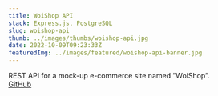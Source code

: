 ```yaml
---
title: WoiShop API
stack: Express.js, PostgreSQL
slug: woishop-api
thumb: ../images/thumbs/woishop-api.jpg
date: 2022-10-09T09:23:33Z
featuredImg: ../images/featured/woishop-api-banner.jpg
---
```


REST API for a mock-up e-commerce site named ”WoiShop”.  
[GitHub](https://github.com/sngbd/woishop-api)